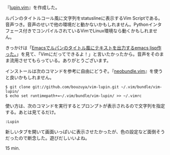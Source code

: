 『[lupin.vim](https://github.com/bouzuya/vim-lupin)』を作成した。

ルパンのタイトルコール風に文字列をstatuslineに表示するVim Scriptである。音声つき。音声のせいで他の環境だと動かないかもしれません。Pythonインタフェース付きでコンパイルされているVimでLinux環境なら動くかもしれません。

きっかけは「[Emacsでルパンのタイトル風にテキストを出力するemacs lisp作った。](http://mugijiru.seesaa.net/article/251927597.html)」を見て、「Vimにだってできるよ！」と言いたかったから。音声をそのまま流用させてもらっている。ありがとうございます。

インストールは次のコマンドを参考に自由にどうぞ。『[neobundle.vim](https://github.com/Shougo/neobundle.vim)』を使うと良いかもしれません。

```console
$ git clone git://github.com/bouzuya/vim-lupin.git ~/.vim/bundle/vim-lupin/
$ echo set runtimepath+=~/.vim/bundle/vim-lupin/ >> ~/.vimrc
```

使い方は、次のコマンドを実行するとプロンプトが表示されるので文字列を指定する。あとは見てるだけ。

`:Lupin`

新しいタブを開いて画面いっぱいに表示させたかったが、色の設定など面倒そうだったので断念した。遊びだしいいよね。

15 min.

